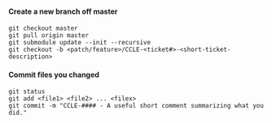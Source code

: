 #### Create a new branch off master
```
git checkout master
git pull origin master
git submodule update --init --recursive
git checkout -b <patch/feature>/CCLE-<ticket#>-<short-ticket-description>
```
#### Commit files you changed
```
git status
git add <file1> <file2> ... <filex>
git commit -m "CCLE-#### - A useful short comment summarizing what you did."
```
